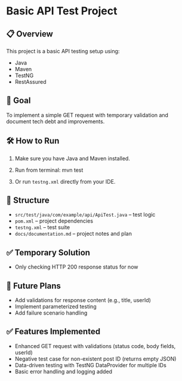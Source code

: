 # Basic API Test Project

## 📋 Overview
This project is a basic API testing setup using:
- Java
- Maven
- TestNG
- RestAssured

## 🧪 Goal
To implement a simple GET request with temporary validation and document tech debt and improvements.

## 🛠 How to Run
1. Make sure you have Java and Maven installed.
2. Run from terminal: mvn test

3. Or run `testng.xml` directly from your IDE.

## 📂 Structure
- `src/test/java/com/example/api/ApiTest.java` – test logic
- `pom.xml` – project dependencies
- `testng.xml` – test suite
- `docs/documentation.md` – project notes and plan

## ✅ Temporary Solution
- Only checking HTTP 200 response status for now

## 🚧 Future Plans
- Add validations for response content (e.g., title, userId)
- Implement parameterized testing
- Add failure scenario handling

## ✅ Features Implemented

- Enhanced GET request with validations (status code, body fields, userId)
- Negative test case for non-existent post ID (returns empty JSON)
- Data-driven testing with TestNG DataProvider for multiple IDs
- Basic error handling and logging added

